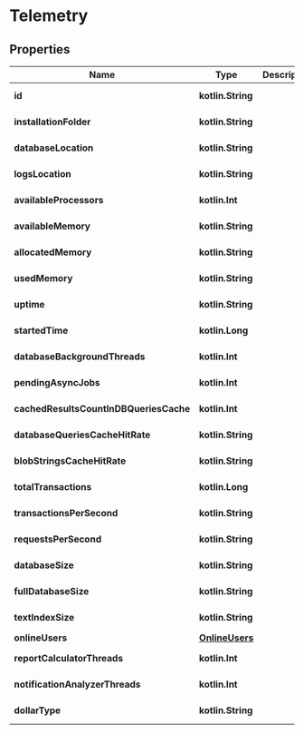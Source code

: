 
# Telemetry

## Properties
Name | Type | Description | Notes
------------ | ------------- | ------------- | -------------
**id** | **kotlin.String** |  |  [optional] [readonly]
**installationFolder** | **kotlin.String** |  |  [optional] [readonly]
**databaseLocation** | **kotlin.String** |  |  [optional] [readonly]
**logsLocation** | **kotlin.String** |  |  [optional] [readonly]
**availableProcessors** | **kotlin.Int** |  |  [optional] [readonly]
**availableMemory** | **kotlin.String** |  |  [optional] [readonly]
**allocatedMemory** | **kotlin.String** |  |  [optional] [readonly]
**usedMemory** | **kotlin.String** |  |  [optional] [readonly]
**uptime** | **kotlin.String** |  |  [optional] [readonly]
**startedTime** | **kotlin.Long** |  |  [optional] [readonly]
**databaseBackgroundThreads** | **kotlin.Int** |  |  [optional] [readonly]
**pendingAsyncJobs** | **kotlin.Int** |  |  [optional] [readonly]
**cachedResultsCountInDBQueriesCache** | **kotlin.Int** |  |  [optional] [readonly]
**databaseQueriesCacheHitRate** | **kotlin.String** |  |  [optional] [readonly]
**blobStringsCacheHitRate** | **kotlin.String** |  |  [optional] [readonly]
**totalTransactions** | **kotlin.Long** |  |  [optional] [readonly]
**transactionsPerSecond** | **kotlin.String** |  |  [optional] [readonly]
**requestsPerSecond** | **kotlin.String** |  |  [optional] [readonly]
**databaseSize** | **kotlin.String** |  |  [optional] [readonly]
**fullDatabaseSize** | **kotlin.String** |  |  [optional] [readonly]
**textIndexSize** | **kotlin.String** |  |  [optional] [readonly]
**onlineUsers** | [**OnlineUsers**](OnlineUsers.md) |  |  [optional]
**reportCalculatorThreads** | **kotlin.Int** |  |  [optional] [readonly]
**notificationAnalyzerThreads** | **kotlin.Int** |  |  [optional] [readonly]
**dollarType** | **kotlin.String** |  |  [optional] [readonly]



